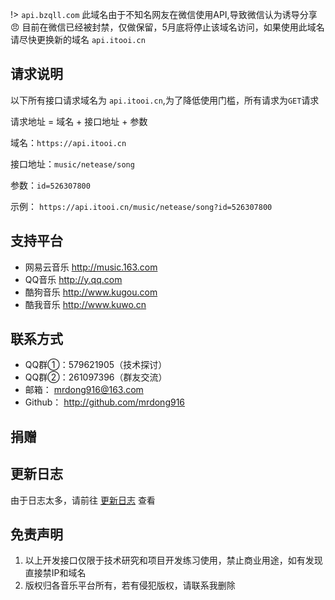 !>  `api.bzqll.com` 此域名由于不知名网友在微信使用API,导致微信认为诱导分享 :angry: 目前在微信已经被封禁，仅做保留，5月底将停止该域名访问，如果使用此域名请尽快更换新的域名 `api.itooi.cn`

## 请求说明

以下所有接口请求域名为 `api.itooi.cn`,为了降低使用门槛，所有请求为`GET`请求

请求地址 = 域名 + 接口地址 + 参数

域名：`https://api.itooi.cn`

接口地址：`music/netease/song`

参数：`id=526307800`

示例： `https://api.itooi.cn/music/netease/song?id=526307800`

## 支持平台
    
- 网易云音乐 http://music.163.com
- QQ音乐 http://y.qq.com
- 酷狗音乐 http://www.kugou.com
- 酷我音乐 http://www.kuwo.cn

## 联系方式

- QQ群①：579621905（技术探讨）
- QQ群②：261097396（群友交流）
- 邮箱： mrdong916@163.com
- Github： http://github.com/mrdong916

## 捐赠



## 更新日志

由于日志太多，请前往 [更新日志](changeLog.md) 查看


## 免责声明

1. 以上开发接口仅限于技术研究和项目开发练习使用，禁止商业用途，如有发现直接禁IP和域名
2. 版权归各音乐平台所有，若有侵犯版权，请联系我删除

